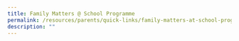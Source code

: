 ```yaml
---
title: Family Matters @ School Programme
permalink: /resources/parents/quick-links/family-matters-at-school-programme/
description: ""
---
```

